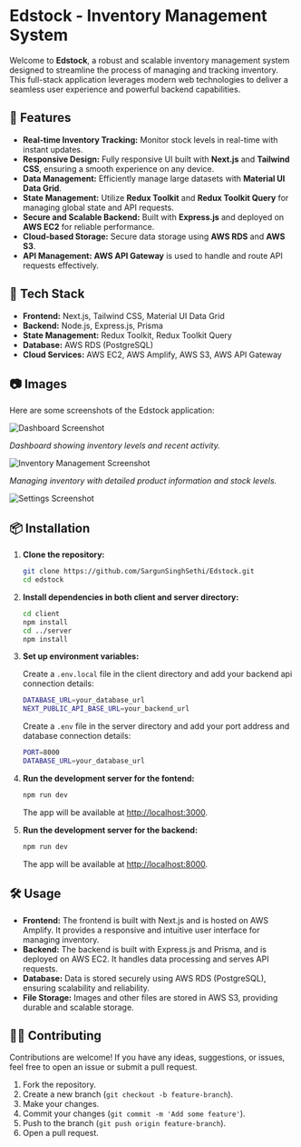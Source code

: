 # Edstock - Inventory Management System

Welcome to **Edstock**, a robust and scalable inventory management system designed to streamline the process of managing and tracking inventory. This full-stack application leverages modern web technologies to deliver a seamless user experience and powerful backend capabilities.

## 🌟 Features

- **Real-time Inventory Tracking:** Monitor stock levels in real-time with instant updates.
- **Responsive Design:** Fully responsive UI built with **Next.js** and **Tailwind CSS**, ensuring a smooth experience on any device.
- **Data Management:** Efficiently manage large datasets with **Material UI Data Grid**.
- **State Management:** Utilize **Redux Toolkit** and **Redux Toolkit Query** for managing global state and API requests.
- **Secure and Scalable Backend:** Built with **Express.js** and deployed on **AWS EC2** for reliable performance.
- **Cloud-based Storage:** Secure data storage using **AWS RDS** and **AWS S3**.
- **API Management:** **AWS API Gateway** is used to handle and route API requests effectively.

## 🚀 Tech Stack

- **Frontend:** Next.js, Tailwind CSS, Material UI Data Grid
- **Backend:** Node.js, Express.js, Prisma
- **State Management:** Redux Toolkit, Redux Toolkit Query
- **Database:** AWS RDS (PostgreSQL)
- **Cloud Services:** AWS EC2, AWS Amplify, AWS S3, AWS API Gateway

## 📷 Images

Here are some screenshots of the Edstock application:

![Dashboard Screenshot](path_to_image/dashboard.png)

*Dashboard showing inventory levels and recent activity.*

![Inventory Management Screenshot](path_to_image/inventory-management.png)

*Managing inventory with detailed product information and stock levels.*

![Settings Screenshot](path_to_image/settings.png)

## 📦 Installation

1. **Clone the repository:**

    ```bash
    git clone https://github.com/SargunSinghSethi/Edstock.git
    cd edstock
    ```

2. **Install dependencies in both client and server directory:**

    ```bash
    cd client
    npm install
    cd ../server
    npm install
    ```

3. **Set up environment variables:**

    Create a `.env.local` file in the client directory and add your backend api connection details:

    ```bash
    DATABASE_URL=your_database_url
    NEXT_PUBLIC_API_BASE_URL=your_backend_url
    ```
    
    Create a `.env` file in the server directory and add your port address and database connection details:

    ```bash
    PORT=8000
    DATABASE_URL=your_database_url
    ```

4. **Run the development server for the fontend:**

    ```bash
    npm run dev
    ```

    The app will be available at [http://localhost:3000](http://localhost:3000).
   
4. **Run the development server for the backend:**

    ```bash
    npm run dev
    ```

    The app will be available at [http://localhost:8000](http://localhost:8000).

## 🛠️ Usage

- **Frontend:** The frontend is built with Next.js and is hosted on AWS Amplify. It provides a responsive and intuitive user interface for managing inventory.
- **Backend:** The backend is built with Express.js and Prisma, and is deployed on AWS EC2. It handles data processing and serves API requests.
- **Database:** Data is stored securely using AWS RDS (PostgreSQL), ensuring scalability and reliability.
- **File Storage:** Images and other files are stored in AWS S3, providing durable and scalable storage.

## 🧑‍💻 Contributing

Contributions are welcome! If you have any ideas, suggestions, or issues, feel free to open an issue or submit a pull request.

1. Fork the repository.
2. Create a new branch (`git checkout -b feature-branch`).
3. Make your changes.
4. Commit your changes (`git commit -m 'Add some feature'`).
5. Push to the branch (`git push origin feature-branch`).
6. Open a pull request.
